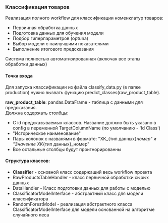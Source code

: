 ### Классификация товаров

Реализация полного workflow для классификации номенклатур товаров:  
- Первичная обработка данных
- Подготовка данных для обучения модели
- Подбор гиперпараметров (optuna)
- Выбор модели с наилучшими показателями
- Выполнение итогового предсказания  

Система полностью автоматизированная (включая все этапы обработки данных)

#### Точка входа
Для запуска классификации из файла classify_data.py (в папке production) нужно вызвать функцию predict_classes(raw_product_table).
  
**raw_product_table**: pandas.DataFrame - таблица с данными для предсказания.  
Должна содержать столбцы:  
   - С id предсказываемых классов. Название должно быть указано в config в переменной TargetColumnName (по умолчанию - 'Id Class')  
   - "Историческое наименование"  
   - Пары колонок с названями в формате: "ХК_{тип данных}_номер" и "Значение ХК_{тип данных}_номер"  
   - Все остальные столбцы будут проигнорированны  

#### Структура классов:  
* **Classifier** - основной класс содержащий весь workflow проекта
* RawProductsTableHandler - класс первичной обработки сырых данных
* DataHandler - Класс подготовки данных для работы с моделью
* ClassificatorModelInterface - абстрактный класс для модели классификатора
* RandomForestModel - реализация абстрактного класса ClassificatorModelInterface для модели основанной на алгоритме случайного леса
